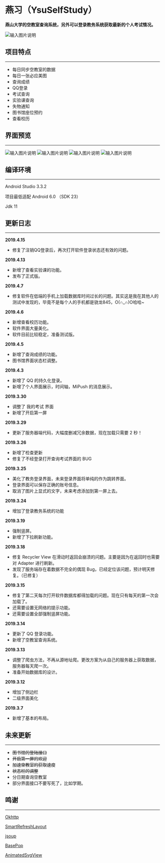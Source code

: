 # 燕习（YsuSelfStudy）

 **燕山大学的空教室查询系统，另外可以登录教务系统获取最新的个人考试情况。** 

![输入图片说明](https://images.gitee.com/uploads/images/2019/0326/093612_a38218e6_1760493.png "home_tiny.png")

## 项目特点
---
- 每日同步空教室的数据
- 每日一张必应美图
- 查询成绩
- QQ登录
- 考试查询
- 实验课查询
- 失物通知
- 图书馆座位预约
- 查看校历


## 界面预览
---
![输入图片说明](https://images.gitee.com/uploads/images/2019/0414/232240_9c8339d3_1760493.png "6c97fbc6d453d4f081a1e68697ebc0e.png")
![输入图片说明](https://images.gitee.com/uploads/images/2019/0414/232302_7a769d2c_1760493.png "544484577191775cfb07ab83d4d20a2.png")
![输入图片说明](https://images.gitee.com/uploads/images/2019/0414/232323_529c5354_1760493.png "d17f9386e6e58b1be8cbd3cd1360b1b.png")
![输入图片说明](https://images.gitee.com/uploads/images/2019/0414/232343_b63ce656_1760493.png "微信图片_20190414230758.png")

## 编译环境
---
Android Studio 3.3.2

项目最低适配 Android 6.0 （SDK 23）

Jdk 11
## 更新日志
---
**2019.4.15**
- 修复了注销QQ登录后，再次打开软件登录状态还有效的问题。

**2019.4.13**
- 新增了查看实验课的功能。
- 发布了正式版。

**2019.4.7**
- 修复软件在低端的手机上加载数据库时间过长的问题。其实这是我在其他人的测试中发现的，毕竟不是每个人的手机都是骁龙845，O(∩_∩)O哈哈~

**2019.4.6**
- 新增查看校历功能。
- 软件界面大量美化。
- 软件目前比较稳定，准备测试版。

**2019.4.5**
- 新增了查询成绩的功能。
- 图书馆界面状态栏调整。

**2019.4.3**
- 新增了 QQ 的持久化登录。
- 新增了个人界面展示，时间轴，MiPush 的消息展示。

**2019.3.30**
- 调整了 我的考试 界面
- 新增了开启第一屏

**2019.3.29**
- 更新了服务器端代码，大幅度删减冗余数据，现在加载只需要 2 秒！

 **2019.3.26** 
 - 新增了检查更新
 - 修复了不经登录打开查询考试界面的 BUG
 
 **2019.3.25** 
- 美化了教务登录界面，未来登录界面将单纯的作为跳转界面。
- 登录界面可以保存正确的账号信息。
- 取消了图片上显式的文字，未来考虑添加到第一屏上去。

 **2019.3.24** 
- 增加了登录教务系统的功能

**2019.3.19** 
- 强制竖屏。
- 新增了下拉刷新功能。

 **2019.3.18** 
- 修复 Recycler View 在滑动时返回会崩溃的问题。主要是因为在返回时也需要对 Adapter 进行刷新。
- 发现了服务端存在着数据不完全的偶现 Bug，已经定位该问题，预计明天修复。（已修复）

**2019.3.15** 
- 修复了第二天每次打开软件数据库都得加载的问题。现在只有每天的第一次会加载了。
- 还需要设置无网络的提示功能。
- 还需要设置全部强制竖屏功能。

 **2019.3.14** 
- 更新了 QQ 登录功能。
- 新增了空教室查询系统。

 **2019.3.13** 
- 调整了爬虫方法，不再从源地址爬。更改方案为从自己的服务器上获取数据，服务器每天爬一次。
- 准备开始数据库的设计。

**2019.3.12**
- 增加了侧边栏
- 二级界面美化

 **2019.3.7** 
- 新增了基本的布局。

## 未来更新
---
* ~~图书馆的登陆接口~~
* ~~开启第一屏的欢迎~~
* ~~加速空教室的获取速度~~
* ~~状态栏的调整~~
* 分日期查询空教室
* 部分界面接口不要写死了，比如学期。

## 鸣谢
---
[Okhttp](https://github.com/square/okhttp)

[SmartRefreshLayout](https://github.com/scwang90/SmartRefreshLayout)

[jsoup](https://github.com/jhy/jsoup)

[BasePop](https://github.com/razerdp/BasePopup)

[AnimatedSvgView](https://github.com/jaredrummler/AnimatedSvgView)


